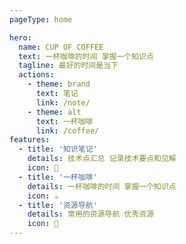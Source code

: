 ```yaml
---
pageType: home

hero:
  name: CUP OF COFFEE
  text: 一杯咖啡的时间 掌握一个知识点
  tagline: 最好的时间是当下
  actions:
    - theme: brand
      text: 笔记
      link: /note/
    - theme: alt
      text: 一杯咖啡
      link: /coffee/
features:
  - title: '知识笔记'
    details: 技术点汇总 记录技术要点和见解
    icon: 📝
  - title: '一杯咖啡'
    details: 一杯咖啡的时间 掌握一个知识点
    icon: ☕️
  - title: '资源导航'
    details: 常用的资源导航 优秀资源
    icon: 🚀
---
```

